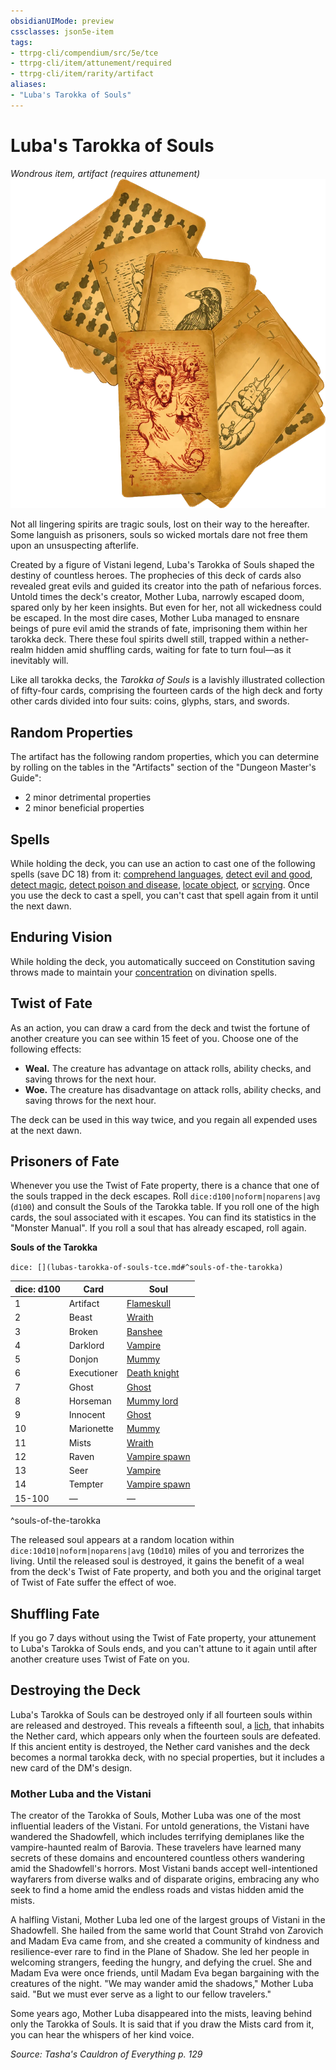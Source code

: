 ```yaml
---
obsidianUIMode: preview
cssclasses: json5e-item
tags:
- ttrpg-cli/compendium/src/5e/tce
- ttrpg-cli/item/attunement/required
- ttrpg-cli/item/rarity/artifact
aliases: 
- "Luba's Tarokka of Souls"
---
```

# Luba's Tarokka of Souls
*Wondrous item, artifact (requires attunement)*  
![](Інструменти%20ДМ/CLI/items/img/lubas-tarokka-of-souls.webp#right)


Not all lingering spirits are tragic souls, lost on their way to the hereafter. Some languish as prisoners, souls so wicked mortals dare not free them upon an unsuspecting afterlife.

Created by a figure of Vistani legend, Luba's Tarokka of Souls shaped the destiny of countless heroes. The prophecies of this deck of cards also revealed great evils and guided its creator into the path of nefarious forces. Untold times the deck's creator, Mother Luba, narrowly escaped doom, spared only by her keen insights. But even for her, not all wickedness could be escaped. In the most dire cases, Mother Luba managed to ensnare beings of pure evil amid the strands of fate, imprisoning them within her tarokka deck. There these foul spirits dwell still, trapped within a nether-realm hidden amid shuffling cards, waiting for fate to turn foul—as it inevitably will.

Like all tarokka decks, the *Tarokka of Souls* is a lavishly illustrated collection of fifty-four cards, comprising the fourteen cards of the high deck and forty other cards divided into four suits: coins, glyphs, stars, and swords.

## Random Properties

The artifact has the following random properties, which you can determine by rolling on the tables in the "Artifacts" section of the "Dungeon Master's Guide":

- 2 minor detrimental properties  
- 2 minor beneficial properties  

## Spells

While holding the deck, you can use an action to cast one of the following spells (save DC 18) from it: [comprehend languages](Інструменти%20ДМ/CLI/spells/comprehend-languages-xphb.md), [detect evil and good](Інструменти%20ДМ/CLI/spells/detect-evil-and-good-xphb.md), [detect magic](Інструменти%20ДМ/CLI/spells/detect-magic-xphb.md), [detect poison and disease](Інструменти%20ДМ/CLI/spells/detect-poison-and-disease-xphb.md), [locate object](Інструменти%20ДМ/CLI/spells/locate-object-xphb.md), or [scrying](Інструменти%20ДМ/CLI/spells/scrying-xphb.md). Once you use the deck to cast a spell, you can't cast that spell again from it until the next dawn.

## Enduring Vision

While holding the deck, you automatically succeed on Constitution saving throws made to maintain your [concentration](Інструменти%20ДМ/CLI/rules/conditions.md#Concentration) on divination spells.

## Twist of Fate

As an action, you can draw a card from the deck and twist the fortune of another creature you can see within 15 feet of you. Choose one of the following effects:

- **Weal.** The creature has advantage on attack rolls, ability checks, and saving throws for the next hour.  
- **Woe.** The creature has disadvantage on attack rolls, ability checks, and saving throws for the next hour.  

The deck can be used in this way twice, and you regain all expended uses at the next dawn.

## Prisoners of Fate

Whenever you use the Twist of Fate property, there is a chance that one of the souls trapped in the deck escapes. Roll `dice:d100|noform|noparens|avg` (`d100`) and consult the Souls of the Tarokka table. If you roll one of the high cards, the soul associated with it escapes. You can find its statistics in the "Monster Manual". If you roll a soul that has already escaped, roll again.

**Souls of the Tarokka**

`dice: [](lubas-tarokka-of-souls-tce.md#^souls-of-the-tarokka)`

| dice: d100 | Card | Soul |
|------------|------|------|
| 1 | Artifact | [Flameskull](Інструменти%20ДМ/CLI/bestiary/undead/flameskull-xmm.md) |
| 2 | Beast | [Wraith](Інструменти%20ДМ/CLI/bestiary/undead/wraith-xmm.md) |
| 3 | Broken | [Banshee](Інструменти%20ДМ/CLI/bestiary/undead/banshee-xmm.md) |
| 4 | Darklord | [Vampire](Інструменти%20ДМ/CLI/bestiary/undead/vampire-xmm.md) |
| 5 | Donjon | [Mummy](Інструменти%20ДМ/CLI/bestiary/undead/mummy-xmm.md) |
| 6 | Executioner | [Death knight](Інструменти%20ДМ/CLI/bestiary/undead/death-knight-xmm.md) |
| 7 | Ghost | [Ghost](Інструменти%20ДМ/CLI/bestiary/undead/ghost-xmm.md) |
| 8 | Horseman | [Mummy lord](Інструменти%20ДМ/CLI/bestiary/undead/mummy-lord-xmm.md) |
| 9 | Innocent | [Ghost](Інструменти%20ДМ/CLI/bestiary/undead/ghost-xmm.md) |
| 10 | Marionette | [Mummy](Інструменти%20ДМ/CLI/bestiary/undead/mummy-xmm.md) |
| 11 | Mists | [Wraith](Інструменти%20ДМ/CLI/bestiary/undead/wraith-xmm.md) |
| 12 | Raven | [Vampire spawn](Інструменти%20ДМ/CLI/bestiary/undead/vampire-spawn-xmm.md) |
| 13 | Seer | [Vampire](Інструменти%20ДМ/CLI/bestiary/undead/vampire-xmm.md) |
| 14 | Tempter | [Vampire spawn](Інструменти%20ДМ/CLI/bestiary/undead/vampire-spawn-xmm.md) |
| 15-100 | — | — |
^souls-of-the-tarokka

The released soul appears at a random location within `dice:10d10|noform|noparens|avg` (`10d10`) miles of you and terrorizes the living. Until the released soul is destroyed, it gains the benefit of a weal from the deck's Twist of Fate property, and both you and the original target of Twist of Fate suffer the effect of woe.

## Shuffling Fate

If you go 7 days without using the Twist of Fate property, your attunement to Luba's Tarokka of Souls ends, and you can't attune to it again until after another creature uses Twist of Fate on you.

## Destroying the Deck

Luba's Tarokka of Souls can be destroyed only if all fourteen souls within are released and destroyed. This reveals a fifteenth soul, a [lich](Інструменти%20ДМ/CLI/bestiary/undead/lich-xmm.md), that inhabits the Nether card, which appears only when the fourteen souls are defeated. If this ancient entity is destroyed, the Nether card vanishes and the deck becomes a normal tarokka deck, with no special properties, but it includes a new card of the DM's design.

### Mother Luba and the Vistani

The creator of the Tarokka of Souls, Mother Luba was one of the most influential leaders of the Vistani. For untold generations, the Vistani have wandered the Shadowfell, which includes terrifying demiplanes like the vampire-haunted realm of Barovia. These travelers have learned many secrets of these domains and encountered countless others wandering amid the Shadowfell's horrors. Most Vistani bands accept well-intentioned wayfarers from diverse walks and of disparate origins, embracing any who seek to find a home amid the endless roads and vistas hidden amid the mists.

A halfling Vistani, Mother Luba led one of the largest groups of Vistani in the Shadowfell. She hailed from the same world that Count Strahd von Zarovich and Madam Eva came from, and she created a community of kindness and resilience-ever rare to find in the Plane of Shadow. She led her people in welcoming strangers, feeding the hungry, and defying the cruel. She and Madam Eva were once friends, until Madam Eva began bargaining with the creatures of the night. "We may wander amid the shadows," Mother Luba said. "But we must ever serve as a light to our fellow travelers."

Some years ago, Mother Luba disappeared into the mists, leaving behind only the Tarokka of Souls. It is said that if you draw the Mists card from it, you can hear the whispers of her kind voice.

*Source: Tasha's Cauldron of Everything p. 129*